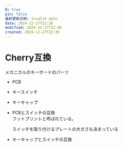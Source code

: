 ```yaml
---
Q: true
pin: false
最終更新日時: Invalid date
date: 2024-12-27T22:36
modified: 2024-12-27T22:36
created: 2024-12-27T22:36
---
```

# Cherry互換

メカニカルのキーボードのパーツ

- PCB  
- キースイッチ  
- キーキャップ  

- PCBとスイッチの互換  
    フットプリントと呼ばれている。  
    
    スイッチを取り付けるプレートの大きさも決まっている
    
- キーキャップとスイッチの互換